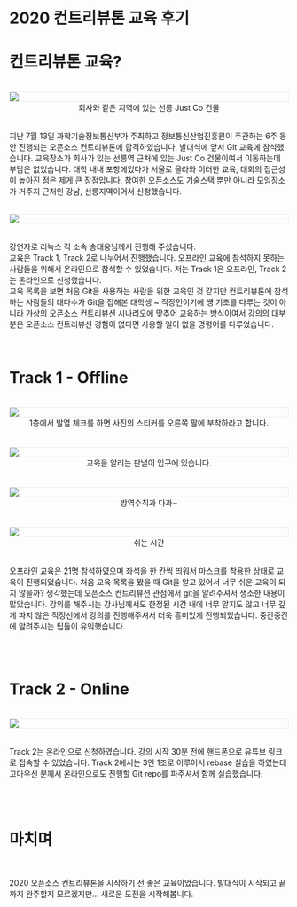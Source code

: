 # 2020 컨트리뷰톤 교육 후기 



# 컨트리뷰톤 교육?

<br />
<img src="./img/just_co.png?raw=true" align="center" style="display: block; margin: 0px auto; display: block; height: auto; border:1px solid #eaeaea; padding: 0px;" width="" >
<center> 회사와 같은 지역에 있는 선릉 Just Co 건물</center>
<br />

지난 7월 13일 과학기술정보통신부가 주최하고 정보통신산업진흥원이 주관하는 6주 동안 진행되는 오픈소스 컨트리뷰톤에 합격하였습니다. 발대식에 앞서 Git 교육에 참석했습니다. 교육장소가 회사가 있는 선릉역 근처에 있는 Just Co 건물이여서 이동하는데 부담은 없었습니다. 대학 내내 포항에있다가 서울로 올라와 이러한 교육, 대회의 접근성이 높아진 점은 제게 큰 장점입니다. 참여한 오픈소스도 기술스택 뿐만 아니라 모임장소가 거주지 근처인 강남, 선릉지역이어서 신청했습니다. 

<br />
<img src="./img/list.png?raw=true" align="center" style="display: block; margin: 0px auto; display: block; height: auto; border:1px solid #eaeaea; padding: 0px;" width="" >
<br />

강연자로 리눅스 긱 소속 송태웅님께서 진행해 주셨습니다. <br />
교육은 Track 1, Track 2로 나누어서 진행했습니다. 오프라인 교육에 참석하지 못하는 사람들을 위해서 온라인으로 참석할 수 있었습니다. 저는 Track 1은 오프라인, Track 2는 온라인으로 신청했습니다. <br />
교육 목록을 보면 처음 Git을 사용하는 사람을 위한 교육인 것 같지만 컨트리뷰톤에 참석하는 사람들의 대다수가 Git을 접해본 대학생 ~ 직장인이기에 썡 기초를 다루는 것이 아니라 가상의 오픈소스 컨트리뷰션 시나리오에 맞추어 교육하는 방식이여서 강의의 대부분은 오픈소스 컨트리뷰션 경험이 없다면 사용할 일이 없을 명령어를 다루었습니다.

<br />


# Track 1 - Offline


<br />
<img src="./img/sticker_mod.jpg?raw=true" align="center" style="display: block; margin: 0px auto; display: block; height: auto; border:1px solid #eaeaea; padding: 0px;" width="" >
<center>1층에서 발열 체크를 하면 사진의 스티커를 오른쪽 팔에 부착하라고 합니다.  </center>
<br />


<br />
<img src="./img/enter_mod.jpg?raw=true" align="center" style="display: block; margin: 0px auto; display: block; height: auto; border:1px solid #eaeaea; padding: 0px;" width="" >
<center> 교육을 알리는 판낼이 입구에 있습니다. </center>
<br />


<br />
<img src="./img/cookie.jpg?raw=true" align="center" style="display: block; margin: 0px auto; display: block; height: auto; border:1px solid #eaeaea; padding: 0px;" width="" >
<center> 방역수칙과 다과~</center>
<br />

<br />
<img src="./img/edu.png?raw=true" align="center" style="display: block; margin: 0px auto; display: block; height: auto; border:1px solid #eaeaea; padding: 0px;" width="" >
<center> 쉬는 시간 </center>
<br />


오프라인 교육은 21명 참석하였으며 좌석을 한 칸씩 띄워서 마스크를 착용한 상태로 교육이 진행되었습니다. 처음 교육 목록을 봤을 때 Git을 알고 있어서 너무 쉬운 교육이 되지 않을까? 생각했는데 오픈소스 컨트리뷰션 관점에서 git을 알려주셔서 생소한 내용이 많았습니다. 강의를 해주시는 강사님께서도 한정된 시간 내에 너무 앝지도 않고 너무 깊게 파지 않은 적정선에서 강의를 진행해주셔서 더욱 흥미있게 진행되었습니다. 중간중간에 알려주시는 팁들이 유익했습니다.

<br />
<br />


# Track 2 - Online

<br />
<img src="./img/youtube.png?raw=true" align="center" style="display: block; margin: 0px auto; display: block; height: auto; border:1px solid #eaeaea; padding: 0px;" width="" >
<br />

Track 2는 온라인으로 신청하였습니다. 강의 시작 30분 전에 핸드폰으로 유튜브 링크로 접속할 수 있었습니다. Track 2에서는 3인 1조로 이루어서 rebase 실습을 하였는데 고마우신 분께서 온라인으로도 진행할 Git repo를 파주셔서 함께 실습했습니다.


<br />
<br />


# 마치며

<br />

2020 오픈소스 컨트리뷰톤을 시작하기 전 좋은 교육이었습니다. 발대식이 시작되고 끝까지 완주할지 모르겠지만... 새로운 도전을 시작해봅니다.  



<br />
<br />
<br />

